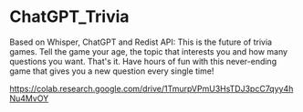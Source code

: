 # ChatGPT_Trivia
Based on Whisper, ChatGPT and Redist API: This is the future of trivia games. Tell the game your age, the topic that interests you and how many questions you want. That's it. Have hours of fun with this never-ending game that gives you a new question every single time!

https://colab.research.google.com/drive/1TmurpVPmU3HsTDJ3pcC7qyy4hNu4MvOY
